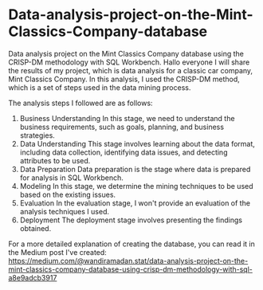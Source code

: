 # Data-analysis-project-on-the-Mint-Classics-Company-database
Data analysis project on the Mint Classics Company database using the CRISP-DM methodology with SQL Workbench.
Hallo everyone
I will share the results of my project, which is data analysis for a classic car company, Mint Classics Company. In this analysis, I used the CRISP-DM method, which is a set of steps used in the data mining process.

The analysis steps I followed are as follows:
1. Business Understanding
In this stage, we need to understand the business requirements, such as goals, planning, and business strategies.
2. Data Understanding
This stage involves learning about the data format, including data collection, identifying data issues, and detecting attributes to be used.
3. Data Preparation
Data preparation is the stage where data is prepared for analysis in SQL Workbench.
4. Modeling
In this stage, we determine the mining techniques to be used based on the existing issues.
5. Evaluation
In the evaluation stage, I won't provide an evaluation of the analysis techniques I used.
6. Deployment
The deployment stage involves presenting the findings obtained.

For a more detailed explanation of creating the database, you can read it in the Medium post I've created: https://medium.com/@wandiramadan.stat/data-analysis-project-on-the-mint-classics-company-database-using-crisp-dm-methodology-with-sql-a8e9adcb3917
